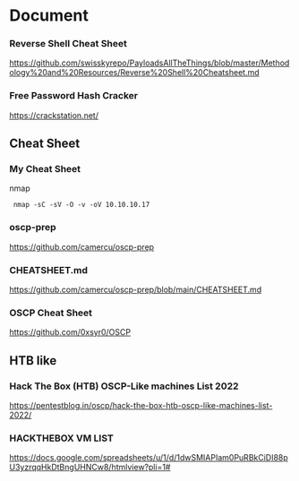 # Document

### Reverse Shell Cheat Sheet
https://github.com/swisskyrepo/PayloadsAllTheThings/blob/master/Methodology%20and%20Resources/Reverse%20Shell%20Cheatsheet.md

### Free Password Hash Cracker
https://crackstation.net/

## Cheat Sheet

### My Cheat Sheet
nmap
```
 nmap -sC -sV -O -v -oV 10.10.10.17
```

### oscp-prep 
https://github.com/camercu/oscp-prep

### CHEATSHEET.md
https://github.com/camercu/oscp-prep/blob/main/CHEATSHEET.md

### OSCP Cheat Sheet
https://github.com/0xsyr0/OSCP

## HTB like

### Hack The Box (HTB) OSCP-Like machines List 2022
https://pentestblog.in/oscp/hack-the-box-htb-oscp-like-machines-list-2022/

### HACKTHEBOX VM LIST
https://docs.google.com/spreadsheets/u/1/d/1dwSMIAPIam0PuRBkCiDI88pU3yzrqqHkDtBngUHNCw8/htmlview?pli=1#
